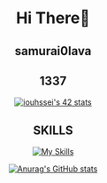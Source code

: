 <div align="center">

# Hi There👋

## samurai0lava

## 1337

<a href="https://github.com/oakoudad/badge42"><img src="https://badge.mediaplus.ma/greenbinary/iouhssei" alt="iouhssei's 42 stats" /></a>

## SKILLS
[![My Skills](https://skillicons.dev/icons?i=c,linux,vim,git,github,vscode,arduino,blender)](https://skillicons.dev)

[![Anurag's GitHub stats](https://github-readme-stats.vercel.app/api?username=samurai0lava)](https://github.com/anuraghazra/github-readme-stats)

</div>
